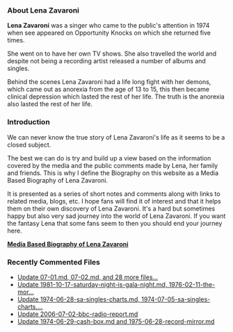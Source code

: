 ### About Lena Zavaroni

<p><strong>Lena Zavaroni</strong> was a singer who came to the public's attention in 1974 when see appeared on Opportunity Knocks on which she returned five times.</p>

<p>She went on to have her own TV shows. She also travelled the world and despite not being a recording artist released a number of albums and singles.</p>

<p>Behind the scenes Lena Zavaroni had a life long fight with her demons, which came out as anorexia from the age of 13 to 15, this then became clinical depression which lasted the rest of her life. The truth is the anorexia also lasted the rest of her life.</p>

### Introduction

<p>We can never know the true story of Lena Zavaroni's life as it seems to be a closed subject.</p>

<p>The best we can do is try and build up a view based on the information covered by the media and the public comments made by Lena, her family and friends. This is why I define the Biography on this website as a Media Based Biography of Lena Zavaroni.</p>

<p>It is presented as a series of short notes and comments along with links to related media, blogs, etc. I hope fans will find it of interest and that it helps them on their own discovery of Lena Zavaroni. It's a hard but sometimes happy but also very sad journey into the world of Lena Zavaroni. If you want the fantasy Lena that some fans seem to then you should end your journey here.</p>

<a href="https://fanzoflenazavaroni.github.io/1963-11-04-lena-zavaroni/"><strong>Media Based Biography of Lena Zavaroni</strong></a>

### Recently Commented Files

<!-- BLOG-POST-LIST:START -->
- [Update 07-01.md, 07-02.md, and 28 more files...](https://github.com/FanzOfLenaZavaroni/fanzoflenazavaroni.github.io/commit/87ee162ac80bdd9ffe1f2a7e132211c8532cb76d)
- [Update 1981-10-17-saturday-night-is-gala-night.md, 1976-02-11-the-mor…](https://github.com/FanzOfLenaZavaroni/fanzoflenazavaroni.github.io/commit/7f42867ad19fbde9c5eb825ce8600b1a7ac58ddd)
- [Update 1974-06-28-sa-singles-charts.md, 1974-07-05-sa-singles-charts.…](https://github.com/FanzOfLenaZavaroni/fanzoflenazavaroni.github.io/commit/aeaf788318ec255720e4105948a5b45e7061ede0)
- [Update 2006-07-02-bbc-radio-report.md](https://github.com/FanzOfLenaZavaroni/fanzoflenazavaroni.github.io/commit/9996be3b76b5384b16ebd191309c244b57fd8156)
- [Update 1974-06-29-cash-box.md and 1975-06-28-record-mirror.md](https://github.com/FanzOfLenaZavaroni/fanzoflenazavaroni.github.io/commit/ae739b98565a0cf1a73e73ce310c7eeb8068611e)
<!-- BLOG-POST-LIST:END -->
